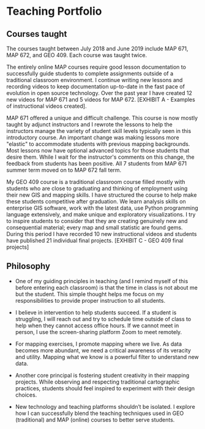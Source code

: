 # Teaching Portfolio


## Courses taught 

The courses taught between July 2018 and June 2019 include MAP 671, MAP 672, and GEO 409. Each course was taught twice.

The entirely online MAP courses require good lesson documentation to successfully guide students to complete assignments outside of a traditional classroom environment. I continue writing new lessons and recording videos to keep documentation up-to-date in the fast pace of evolution in open source technology. Over the past year I have created 12 new videos for MAP 671 and 5 videos for MAP 672.  [EXHIBIT A - Examples of instructional videos created]. 

MAP 671 offered a unique and difficult challenge. This course is now mostly taught by adjunct instructors and I rewrote the lessons to help the instructors manage the variety of student skill levels typically seen in this introductory course. An important change was making lessons more "elastic" to accommodate students with previous mapping backgrounds. Most lessons now have optional advanced topics for those students that desire them. While I wait for the instructor's comments on this change, the feedback from students has been positive. All 7 students from MAP 671 summer term moved on to MAP 672 fall term.

My GEO 409 course is a traditional classroom course filled mostly with students who are close to graduating and thinking of employment using their new GIS and mapping skills. I have structured the course to help make these students competitive after graduation. We learn analysis skills on enterprise GIS software, work with the latest data, use Python programming language extensively, and make unique and exploratory visualizations. I try to inspire students to consider that they are creating genuinely new and consequential material; every map and small statistic are found gems. During this period I have recorded 10 new instructional videos and students have published 21 individual final projects. [EXHIBIT C - GEO 409 final projects]

## Philosophy

* One of my guiding principles in teaching (and I remind myself of this before entering each classroom) is that the time in class is not about me but the student. This simple thought helps me focus on my responsibilities to provide proper instruction to all students.

* I believe in intervention to help students succeed. If a student is struggling, I will reach out and try to schedule time outside of class to help when they cannot access office hours. If we cannot meet in person, I use the screen-sharing platform Zoom to meet remotely. 

* For mapping exercises, I promote mapping where we live. As data becomes more abundant, we need a critical awareness of its veracity and utility. Mapping what we know is a powerful filter to understand new data.

* Another core principal is fostering student creativity in their mapping projects. While observing and respecting traditional cartographic practices, students should feel inspired to experiment with their design choices. 

* New technology and teaching platforms shouldn’t be isolated. I explore how I can successfully blend the teaching techniques used in GEO (traditional) and MAP (online) courses to better serve students.
